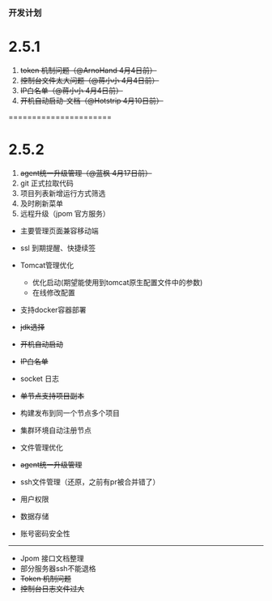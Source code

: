 ### 开发计划

# 2.5.1

1. ~~token 机制问题（@ArnoHand 4月4日前）~~
2. ~~控制台文件太大问题（@蒋小小 4月4日前）~~
3. ~~IP白名单（@蒋小小 4月4日前）~~
4. ~~开机自动启动-文档（@Hotstrip 4月10日前）~~

======================

# 2.5.2

1. ~~agent统一升级管理（@蓝枫 4月17日前）~~
2. git 正式拉取代码
3. 项目列表新增运行方式筛选
4. 及时刷新菜单
5. 远程升级（jpom 官方服务）



* 主要管理页面兼容移动端
* ssl 到期提醒、快捷续签
* Tomcat管理优化
    * 优化启动(期望能使用到tomcat原生配置文件中的参数)
    * 在线修改配置
* 支持docker容器部署
* ~~jdk选择~~
* ~~开机自动启动~~
* ~~IP白名单~~
* socket 日志
* ~~单节点支持项目副本~~
* 构建发布到同一个节点多个项目
* 集群环境自动注册节点
* 文件管理优化
* ~~agent统一升级管理~~
* ssh文件管理（还原，之前有pr被合并错了）


* 用户权限
* 数据存储
* 账号密码安全性

--------------------

* Jpom 接口文档整理
* 部分服务器ssh不能退格
* ~~Token 机制问题~~
* ~~控制台日志文件过大~~
   
